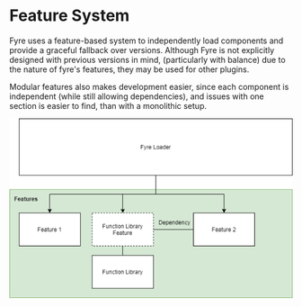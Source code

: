 # Feature System

Fyre uses a feature-based system to independently load components and provide a
graceful fallback over versions. Although Fyre is not explicitly designed with
previous versions in mind, (particularly with balance) due to the nature of
fyre's features, they may be used for other plugins.

Modular features also makes development easier, since each component is
independent (while still allowing dependencies), and issues with one section
is easier to find, than with a monolithic setup.

![Feature System Overview](./img/feature-system-overview.drawio.png)
